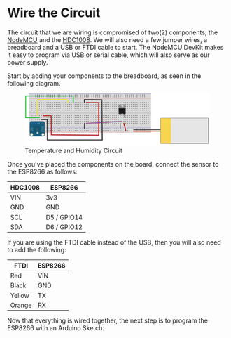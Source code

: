 <!--
title: Wire the Circuit
summary: This document describes how we will wire our circuit.
author: G. L. Clark, II
date Created: March 17, 2016
date Modified:{{ file.mtime }}
filename: wire-circuit.md
-->

# Wire the Circuit

The circuit that we are wiring is compromised of two(2) components, the [NodeMCU](nodemcu-devkit.md) and the [HDC1008](sensors.md). We will also need a few jumper wires, a breadboard and a USB or FTDI cable to start. The NodeMCU DevKit makes it easy to program via USB or serial cable, which will also serve as our power supply. 

Start by adding your components to the breadboard, as seen in the following diagram.

<figure>
<img src="../assets/images/shu-temp-hum.svg" alt="Temperature and Humidity Circuit">
<figcaption>Temperature and Humidity Circuit</figcaption>
</figure>

Once you've placed the components on the board, connect the sensor to the ESP8266 as follows:

| HDC1008 | ESP8266 |
| -- | -- |
| VIN | 3v3 |
| GND | GND |
| SCL | D5 / GPIO14 | 
| SDA | D6 / GPIO12 |


If you are using the FTDI cable instead of the USB, then you will also need to add the following:

| FTDI | ESP8266 |
| -- | -- |
| Red | VIN |
| Black | GND |
| Yellow | TX | 
| Orange | RX |

Now that everything is wired together, the next step is to program the ESP8266 with an Arduino Sketch.